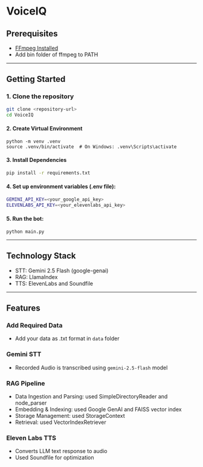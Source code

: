 # VoiceIQ

## Prerequisites
- [FFmpeg Installed](https://github.com/BtbN/FFmpeg-Builds/releases/download/latest/ffmpeg-master-latest-win64-gpl-shared.zip)
- Add bin folder of ffmpeg to PATH

---

## Getting Started
### 1. Clone the repository
```bash
git clone <repository-url>
cd VoiceIQ
```
#### 2. Create Virtual Environment
```
python -m venv .venv
source .venv/bin/activate  # On Windows: .venv\Scripts\activate
```
#### 3. Install Dependencies
```bash
pip install -r requirements.txt
```
#### 4. Set up environment variables (.env file):
```bash
GEMINI_API_KEY=<your_google_api_key>
ELEVENLABS_API_KEY=<your_elevenlabs_api_key>
```
#### 5. Run the bot:
```
python main.py
```

---

## Technology Stack
- STT: Gemini 2.5 Flash (google-genai)
- RAG: LlamaIndex
- TTS: ElevenLabs and Soundfile

---

## Features
### Add Required Data
- Add your data as .txt format in `data` folder
### Gemini STT
- Recorded Audio is transcribed using `gemini-2.5-flash` model
### RAG Pipeline
- Data Ingestion and Parsing: used SimpleDirectoryReader and node_parser
- Embedding & Indexing: used Google GenAI and FAISS vector index
- Storage Management: used StorageContext 
- Retrieval: used VectorIndexRetriever
### Eleven Labs TTS
- Converts LLM text response to audio
- Used Soundfile for optimization
